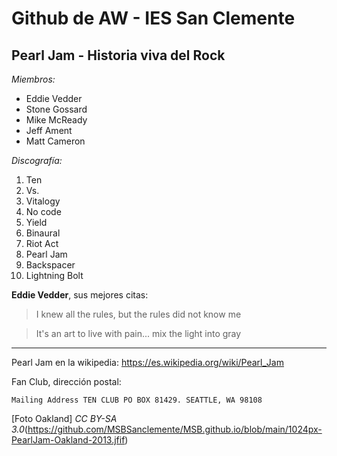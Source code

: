# Github de AW - IES San Clemente
## Pearl Jam - Historia viva del Rock
*Miembros:*
- Eddie Vedder
- Stone Gossard
- Mike McReady
- Jeff Ament
- Matt Cameron

*Discografía:*
1. Ten
2. Vs.
3. Vitalogy
4. No code
5. Yield
6. Binaural
7. Riot Act
8. Pearl Jam
9. Backspacer
10. Lightning Bolt

**Eddie Vedder**, sus mejores citas:
>I knew all the rules, but the rules did not know me

>It's an art to live with pain... mix the light into gray
_____________________________
Pearl Jam en la wikipedia: 
https://es.wikipedia.org/wiki/Pearl_Jam

Fan Club, dirección postal:

 ` Mailing Address TEN CLUB PO BOX 81429. SEATTLE, WA 98108 `
 
  [Foto Oakland] *CC BY-SA 3.0*(https://github.com/MSBSanclemente/MSB.github.io/blob/main/1024px-PearlJam-Oakland-2013.jfif)
